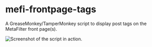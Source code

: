 # mefi-frontpage-tags
A GreaseMonkey/TamperMonkey script to display post tags on the MetaFilter front page(s).

![Screenshot of the script in action.](http://imgbox.com/GXX6UH46)
